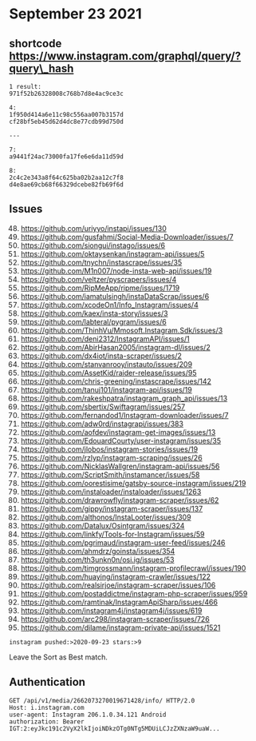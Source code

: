 # September 23 2021

## shortcode https://www.instagram.com/graphql/query/?query\_hash

~~~
1 result:
971f52b26328008c768b7d8e4ac9ce3c

4:
1f950d414a6e11c98c556aa007b3157d
cf28bf5eb45d62d4dc8e77cdb99d750d

---

7:
a9441f24ac73000fa17fe6e6da11d59d

8:
2c4c2e343a8f64c625ba02b2aa12c7f8
d4e8ae69cb68f66329dcebe82fb69f6d
~~~

## Issues

48. https://github.com/uriyyo/instapi/issues/130
47. https://github.com/gusfahmi/Social-Media-Downloader/issues/7
46. https://github.com/siongui/instago/issues/6
45. https://github.com/oktaysenkan/instagram-api/issues/5
44. https://github.com/tnychn/instascrape/issues/35
43. https://github.com/M1n007/node-insta-web-api/issues/19
42. https://github.com/veltzer/pyscrapers/issues/4
41. https://github.com/RipMeApp/ripme/issues/1719
40. https://github.com/iamatulsingh/instaDataScrap/issues/6
39. <https://github.com/xcodeOn1/Info_Instagram/issues/4>
38. https://github.com/kaex/insta-story/issues/3
37. https://github.com/labteral/pygram/issues/6
36. https://github.com/ThinhVu/Mmosoft.Instagram.Sdk/issues/3
35. https://github.com/deni2312/InstagramAPI/issues/1
34. https://github.com/AbirHasan2005/instagram-dl/issues/2
33. https://github.com/dx4iot/insta-scraper/issues/2
32. https://github.com/stanvanrooy/instauto/issues/209
31. https://github.com/AssetKid/raider-release/issues/95
30. https://github.com/chris-greening/instascrape/issues/142
29. https://github.com/tanuj101/instagram-api/issues/19
28. <https://github.com/rakeshpatra/instagram_graph_api/issues/13>
27. https://github.com/sbertix/Swiftagram/issues/257
26. https://github.com/fernandod1/Instagram-downloader/issues/7
25. https://github.com/adw0rd/instagrapi/issues/383
24. https://github.com/aofdev/instagram-get-images/issues/13
23. https://github.com/EdouardCourty/user-instagram/issues/35
22. https://github.com/jlobos/instagram-stories/issues/19
21. https://github.com/rzlyp/instagram-scraping/issues/26
20. https://github.com/NicklasWallgren/instagram-api/issues/56
19. https://github.com/ScriptSmith/instamancer/issues/58
18. https://github.com/oorestisime/gatsby-source-instagram/issues/219
17. https://github.com/instaloader/instaloader/issues/1263
16. https://github.com/drawrowfly/instagram-scraper/issues/62
15. https://github.com/gippy/instagram-scraper/issues/137
14. https://github.com/althonos/InstaLooter/issues/309
13. https://github.com/Datalux/Osintgram/issues/324
12. https://github.com/linkfy/Tools-for-Instagram/issues/59
11. https://github.com/pgrimaud/instagram-user-feed/issues/246
10. https://github.com/ahmdrz/goinsta/issues/354
9. https://github.com/th3unkn0n/osi.ig/issues/53
8. https://github.com/timgrossmann/instagram-profilecrawl/issues/190
7. https://github.com/huaying/instagram-crawler/issues/122
6. https://github.com/realsirjoe/instagram-scraper/issues/106
5. https://github.com/postaddictme/instagram-php-scraper/issues/959
4. https://github.com/ramtinak/InstagramApiSharp/issues/466
3. https://github.com/instagram4j/instagram4j/issues/619
2. https://github.com/arc298/instagram-scraper/issues/726
1. https://github.com/dilame/instagram-private-api/issues/1521

~~~
instagram pushed:>2020-09-23 stars:>9
~~~

Leave the Sort as Best match.

## Authentication

~~~
GET /api/v1/media/2662073270019671428/info/ HTTP/2.0
Host: i.instagram.com
user-agent: Instagram 206.1.0.34.121 Android
authorization: Bearer IGT:2:eyJkc191c2VyX2lkIjoiNDkzOTg0NTg5MDUiLCJzZXNzaW9uaW...
~~~

